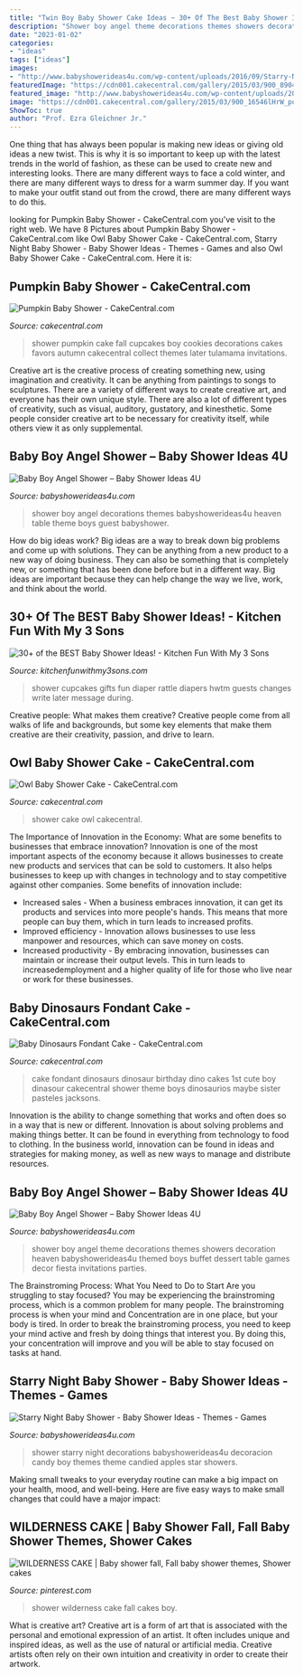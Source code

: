 ```yaml
---
title: "Twin Boy Baby Shower Cake Ideas ~ 30+ Of The Best Baby Shower Ideas!"
description: "Shower boy angel theme decorations themes showers decoration heaven babyshowerideas4u themed boys buffet dessert table games decor fiesta invitations parties"
date: "2023-01-02"
categories:
- "ideas"
tags: ["ideas"]
images:
- "http://www.babyshowerideas4u.com/wp-content/uploads/2016/09/Starry-Night-Baby-Shower-Candied-Apples.jpg"
featuredImage: "https://cdn001.cakecentral.com/gallery/2015/03/900_8904230QgU_baby-dinosaurs-fondant-cake.jpg"
featured_image: "http://www.babyshowerideas4u.com/wp-content/uploads/2016/09/Starry-Night-Baby-Shower-Candied-Apples.jpg"
image: "https://cdn001.cakecentral.com/gallery/2015/03/900_16546lHrW_pumpkin-baby-shower.jpg"
ShowToc: true
author: "Prof. Ezra Gleichner Jr."
---
```



One thing that has always been popular is making new ideas or giving old ideas a new twist. This is why it is so important to keep up with the latest trends in the world of fashion, as these can be used to create new and interesting looks. There are many different ways to face a cold winter, and there are many different ways to dress for a warm summer day. If you want to make your outfit stand out from the crowd, there are many different ways to do this.

	

		
looking for Pumpkin Baby Shower - CakeCentral.com you've visit to the right web. We have 8 Pictures about Pumpkin Baby Shower - CakeCentral.com like Owl Baby Shower Cake - CakeCentral.com, Starry Night Baby Shower - Baby Shower Ideas - Themes - Games and also Owl Baby Shower Cake - CakeCentral.com. Here it is:
		
    
## Pumpkin Baby Shower - CakeCentral.com

<img loading=lazy src="https://cdn001.cakecentral.com/gallery/2015/03/900_16546lHrW_pumpkin-baby-shower.jpg" onerror="this.onerror=null;this.src='https://tse2.mm.bing.net/th?id=OIP.Ct6F-p3Wt__-e7kkQitCpwHaLD&amp;pid=15.1';" alt="Pumpkin Baby Shower - CakeCentral.com">

_Source: cakecentral.com_

>shower pumpkin cake fall cupcakes boy cookies decorations cakes favors autumn cakecentral collect themes later tulamama invitations. 

	

Creative art is the creative process of creating something new, using imagination and creativity. It can be anything from paintings to songs to sculptures. There are a variety of different ways to create creative art, and everyone has their own unique style. There are also a lot of different types of creativity, such as visual, auditory, gustatory, and kinesthetic. Some people consider creative art to be necessary for creativity itself, while others view it as only supplemental.

    
## Baby Boy Angel Shower – Baby Shower Ideas 4U

<img loading=lazy src="https://babyshowerideas4u.com/wp-content/uploads/2016/09/Baby-Boy-Angel-Shower-Guest-Table-600x800.jpg" onerror="this.onerror=null;this.src='https://tse4.mm.bing.net/th?id=OIP.eq5dt8KfbcIsuzB6jlqkAgHaJ4&amp;pid=15.1';" alt="Baby Boy Angel Shower – Baby Shower Ideas 4U">

_Source: babyshowerideas4u.com_

>shower boy angel decorations themes babyshowerideas4u heaven table theme boys guest babyshower. 

	

How do big ideas work?
Big ideas are a way to break down big problems and come up with solutions. They can be anything from a new product to a new way of doing business. They can also be something that is completely new, or something that has been done before but in a different way. Big ideas are important because they can help change the way we live, work, and think about the world.

    
## 30+ Of The BEST Baby Shower Ideas! - Kitchen Fun With My 3 Sons

<img loading=lazy src="https://kitchenfunwithmy3sons.com/wp-content/uploads/2016/06/the-best-baby-shower-ideas-diaper-cakes-food-gifts-31-680x907.jpg" onerror="this.onerror=null;this.src='https://tse1.mm.bing.net/th?id=OIP.2tfaIuxYELFTXXtaWu_P9AHaJ4&amp;pid=15.1';" alt="30+ of the BEST Baby Shower Ideas! - Kitchen Fun With My 3 Sons">

_Source: kitchenfunwithmy3sons.com_

>shower cupcakes gifts fun diaper rattle diapers hwtm guests changes write later message during. 

	

Creative people: What makes them creative?
Creative people come from all walks of life and backgrounds, but some key elements that make them creative are their creativity, passion, and drive to learn.

    
## Owl Baby Shower Cake - CakeCentral.com

<img loading=lazy src="https://cdn001.cakecentral.com/gallery/2015/03/900_808987CM3J_owl-baby-shower-cake.jpg" onerror="this.onerror=null;this.src='https://tse4.mm.bing.net/th?id=OIP.uAVuYoBE701rj9do015tlQHaJ4&amp;pid=15.1';" alt="Owl Baby Shower Cake - CakeCentral.com">

_Source: cakecentral.com_

>shower cake owl cakecentral. 

	

The Importance of Innovation in the Economy: What are some benefits to businesses that embrace innovation?
Innovation is one of the most important aspects of the economy because it allows businesses to create new products and services that can be sold to customers. It also helps businesses to keep up with changes in technology and to stay competitive against other companies. Some benefits of innovation include: 
- Increased sales - When a business embraces innovation, it can get its products and services into more people's hands. This means that more people can buy them, which in turn leads to increased profits. 
- Improved efficiency - Innovation allows businesses to use less manpower and resources, which can save money on costs. 
- Increased productivity - By embracing innovation, businesses can maintain or increase their output levels. This in turn leads to increasedemployment and a higher quality of life for those who live near or work for these businesses.

    
## Baby Dinosaurs Fondant Cake - CakeCentral.com

<img loading=lazy src="https://cdn001.cakecentral.com/gallery/2015/03/900_8904230QgU_baby-dinosaurs-fondant-cake.jpg" onerror="this.onerror=null;this.src='https://tse3.mm.bing.net/th?id=OIP.HuS6zkj2n52l-LQNfULnnQHaLH&amp;pid=15.1';" alt="Baby Dinosaurs Fondant Cake - CakeCentral.com">

_Source: cakecentral.com_

>cake fondant dinosaurs dinosaur birthday dino cakes 1st cute boy dinasour cakecentral shower theme boys dinosaurios maybe sister pasteles jacksons. 

	

Innovation is the ability to change something that works and often does so in a way that is new or different. Innovation is about solving problems and making things better. It can be found in everything from technology to food to clothing. In the business world, innovation can be found in ideas and strategies for making money, as well as new ways to manage and distribute resources.

    
## Baby Boy Angel Shower – Baby Shower Ideas 4U

<img loading=lazy src="https://babyshowerideas4u.com/wp-content/uploads/2016/09/Baby-Boy-Angel-Shower-Dessert-Buffet.jpg" onerror="this.onerror=null;this.src='https://tse4.mm.bing.net/th?id=OIP.CrgMG9yMoGAcG1Er7Z_ZTgHaJ4&amp;pid=15.1';" alt="Baby Boy Angel Shower – Baby Shower Ideas 4U">

_Source: babyshowerideas4u.com_

>shower boy angel theme decorations themes showers decoration heaven babyshowerideas4u themed boys buffet dessert table games decor fiesta invitations parties. 

	

The Brainstroming Process: What You Need to Do to Start
Are you struggling to stay focused? You may be experiencing the brainstroming process, which is a common problem for many people. The brainstroming process is when your mind and Concentration are in one place, but your body is tired. In order to break the brainstroming process, you need to keep your mind active and fresh by doing things that interest you. By doing this, your concentration will improve and you will be able to stay focused on tasks at hand.

    
## Starry Night Baby Shower - Baby Shower Ideas - Themes - Games

<img loading=lazy src="http://www.babyshowerideas4u.com/wp-content/uploads/2016/09/Starry-Night-Baby-Shower-Candied-Apples.jpg" onerror="this.onerror=null;this.src='https://tse2.mm.bing.net/th?id=OIP.d3Oqj8h7n6iIgZmco2JIUQHaJ4&amp;pid=15.1';" alt="Starry Night Baby Shower - Baby Shower Ideas - Themes - Games">

_Source: babyshowerideas4u.com_

>shower starry night decorations babyshowerideas4u decoracion candy boy themes theme candied apples star showers. 

	

Making small tweaks to your everyday routine can make a big impact on your health, mood, and well-being. Here are five easy ways to make small changes that could have a major impact: 

    
## WILDERNESS CAKE | Baby Shower Fall, Fall Baby Shower Themes, Shower Cakes

<img loading=lazy src="https://i.pinimg.com/736x/7f/f2/12/7ff212fb17dbfb58aa6e6ed1e06aeae6.jpg" onerror="this.onerror=null;this.src='https://tse3.mm.bing.net/th?id=OIP.MFFWTlzuJ9oGgtnSQSdJ4AHaLP&amp;pid=15.1';" alt="WILDERNESS CAKE | Baby shower fall, Fall baby shower themes, Shower cakes">

_Source: pinterest.com_

>shower wilderness cake fall cakes boy. 

	

What is creative art?
Creative art is a form of art that is associated with the personal and emotional expression of an artist. It often includes unique and inspired ideas, as well as the use of natural or artificial media. Creative artists often rely on their own intuition and creativity in order to create their artwork.

